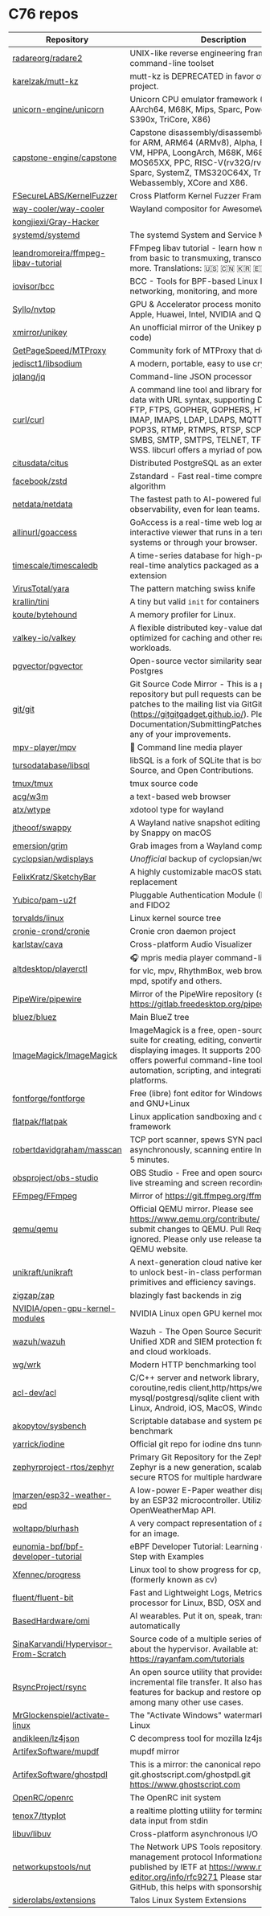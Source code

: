 # C76 repos

| Repository                                                                                      | Description                                                                                                                                                                                                                                                                                                      | Stars  |
| ----------------------------------------------------------------------------------------------- | ---------------------------------------------------------------------------------------------------------------------------------------------------------------------------------------------------------------------------------------------------------------------------------------------------------------- | ------ |
| [radareorg/radare2](https://github.com/radareorg/radare2)                                       | UNIX-like reverse engineering framework and command-line toolset                                                                                                                                                                                                                                                 | 22049  |
| [karelzak/mutt-kz](https://github.com/karelzak/mutt-kz)                                         | mutt-kz is DEPRECATED in favor of neomutt project.                                                                                                                                                                                                                                                               | 297    |
| [unicorn-engine/unicorn](https://github.com/unicorn-engine/unicorn)                             | Unicorn CPU emulator framework (ARM, AArch64, M68K, Mips, Sparc, PowerPC, RiscV, S390x, TriCore, X86)                                                                                                                                                                                                            | 8411   |
| [capstone-engine/capstone](https://github.com/capstone-engine/capstone)                         | Capstone disassembly/disassembler framework for ARM, ARM64 (ARMv8), Alpha, BPF, Ethereum VM, HPPA, LoongArch, M68K, M680X, Mips, MOS65XX, PPC, RISC-V(rv32G/rv64G), SH, Sparc, SystemZ, TMS320C64X, TriCore, Webassembly, XCore and X86.                                                                         | 8194   |
| [FSecureLABS/KernelFuzzer](https://github.com/FSecureLABS/KernelFuzzer)                         | Cross Platform Kernel Fuzzer Framework                                                                                                                                                                                                                                                                           | 452    |
| [way-cooler/way-cooler](https://github.com/way-cooler/way-cooler)                               | Wayland compositor for AwesomeWM                                                                                                                                                                                                                                                                                 | 2139   |
| [kongjiexi/Gray-Hacker](https://github.com/kongjiexi/Gray-Hacker)                               |                                                                                                                                                                                                                                                                                                                  | 12     |
| [systemd/systemd](https://github.com/systemd/systemd)                                           | The systemd System and Service Manager                                                                                                                                                                                                                                                                           | 14474  |
| [leandromoreira/ffmpeg-libav-tutorial](https://github.com/leandromoreira/ffmpeg-libav-tutorial) | FFmpeg libav tutorial - learn how media works from basic to transmuxing, transcoding and more. Translations: 🇺🇸 🇨🇳 🇰🇷 🇪🇸 🇻🇳 🇧🇷                                                                                                                                                                       | 10539  |
| [iovisor/bcc](https://github.com/iovisor/bcc)                                                   | BCC - Tools for BPF-based Linux IO analysis, networking, monitoring, and more                                                                                                                                                                                                                                    | 21656  |
| [Syllo/nvtop](https://github.com/Syllo/nvtop)                                                   | GPU & Accelerator process monitoring for AMD, Apple, Huawei, Intel, NVIDIA and Qualcomm                                                                                                                                                                                                                          | 9444   |
| [xmirror/unikey](https://github.com/xmirror/unikey)                                             | An unofficial mirror of the Unikey project (GPL code)                                                                                                                                                                                                                                                            | 7      |
| [GetPageSpeed/MTProxy](https://github.com/GetPageSpeed/MTProxy)                                 | Community fork of MTProxy that doesn't suck                                                                                                                                                                                                                                                                      | 62     |
| [jedisct1/libsodium](https://github.com/jedisct1/libsodium)                                     | A modern, portable, easy to use crypto library.                                                                                                                                                                                                                                                                  | 12857  |
| [jqlang/jq](https://github.com/jqlang/jq)                                                       | Command-line JSON processor                                                                                                                                                                                                                                                                                      | 32336  |
| [curl/curl](https://github.com/curl/curl)                                                       | A command line tool and library for transferring data with URL syntax, supporting DICT, FILE, FTP, FTPS, GOPHER, GOPHERS, HTTP, HTTPS, IMAP, IMAPS, LDAP, LDAPS, MQTT, POP3, POP3S, RTMP, RTMPS, RTSP, SCP, SFTP, SMB, SMBS, SMTP, SMTPS, TELNET, TFTP, WS and WSS. libcurl offers a myriad of powerful features | 38490  |
| [citusdata/citus](https://github.com/citusdata/citus)                                           | Distributed PostgreSQL as an extension                                                                                                                                                                                                                                                                           | 11679  |
| [facebook/zstd](https://github.com/facebook/zstd)                                               | Zstandard - Fast real-time compression algorithm                                                                                                                                                                                                                                                                 | 25437  |
| [netdata/netdata](https://github.com/netdata/netdata)                                           | The fastest path to AI-powered full stack observability, even for lean teams.                                                                                                                                                                                                                                    | 75386  |
| [allinurl/goaccess](https://github.com/allinurl/goaccess)                                       | GoAccess is a real-time web log analyzer and interactive viewer that runs in a terminal in \*nix systems or through your browser.                                                                                                                                                                                | 19665  |
| [timescale/timescaledb](https://github.com/timescale/timescaledb)                               | A time-series database for high-performance real-time analytics packaged as a Postgres extension                                                                                                                                                                                                                 | 19816  |
| [VirusTotal/yara](https://github.com/VirusTotal/yara)                                           | The pattern matching swiss knife                                                                                                                                                                                                                                                                                 | 8977   |
| [krallin/tini](https://github.com/krallin/tini)                                                 | A tiny but valid `init` for containers                                                                                                                                                                                                                                                                           | 10532  |
| [koute/bytehound](https://github.com/koute/bytehound)                                           | A memory profiler for Linux.                                                                                                                                                                                                                                                                                     | 4678   |
| [valkey-io/valkey](https://github.com/valkey-io/valkey)                                         | A flexible distributed key-value database that is optimized for caching and other realtime workloads.                                                                                                                                                                                                            | 22511  |
| [pgvector/pgvector](https://github.com/pgvector/pgvector)                                       | Open-source vector similarity search for Postgres                                                                                                                                                                                                                                                                | 16954  |
| [git/git](https://github.com/git/git)                                                           | Git Source Code Mirror - This is a publish-only repository but pull requests can be turned into patches to the mailing list via GitGitGadget (<https://gitgitgadget.github.io/>). Please follow Documentation/SubmittingPatches procedure for any of your improvements.                                          | 55960  |
| [mpv-player/mpv](https://github.com/mpv-player/mpv)                                             | 🎥 Command line media player                                                                                                                                                                                                                                                                                     | 31576  |
| [tursodatabase/libsql](https://github.com/tursodatabase/libsql)                                 | libSQL is a fork of SQLite that is both Open Source, and Open Contributions.                                                                                                                                                                                                                                     | 15319  |
| [tmux/tmux](https://github.com/tmux/tmux)                                                       | tmux source code                                                                                                                                                                                                                                                                                                 | 38482  |
| [acg/w3m](https://github.com/acg/w3m)                                                           | a text-based web browser                                                                                                                                                                                                                                                                                         | 60     |
| [atx/wtype](https://github.com/atx/wtype)                                                       | xdotool type for wayland                                                                                                                                                                                                                                                                                         | 446    |
| [jtheoof/swappy](https://github.com/jtheoof/swappy)                                             | A Wayland native snapshot editing tool, inspired by Snappy on macOS                                                                                                                                                                                                                                              | 1256   |
| [emersion/grim](https://github.com/emersion/grim)                                               | Grab images from a Wayland compositor                                                                                                                                                                                                                                                                            | 952    |
| [cyclopsian/wdisplays](https://github.com/cyclopsian/wdisplays)                                 | *Unofficial* backup of cyclopsian/wdisplays.                                                                                                                                                                                                                                                                     | 39     |
| [FelixKratz/SketchyBar](https://github.com/FelixKratz/SketchyBar)                               | A highly customizable macOS status bar replacement                                                                                                                                                                                                                                                               | 9600   |
| [Yubico/pam-u2f](https://github.com/Yubico/pam-u2f)                                             | Pluggable Authentication Module (PAM) for U2F and FIDO2                                                                                                                                                                                                                                                          | 587    |
| [torvalds/linux](https://github.com/torvalds/linux)                                             | Linux kernel source tree                                                                                                                                                                                                                                                                                         | 199298 |
| [cronie-crond/cronie](https://github.com/cronie-crond/cronie)                                   | Cronie cron daemon project                                                                                                                                                                                                                                                                                       | 523    |
| [karlstav/cava](https://github.com/karlstav/cava)                                               | Cross-platform Audio Visualizer                                                                                                                                                                                                                                                                                  | 5160   |
| [altdesktop/playerctl](https://github.com/altdesktop/playerctl)                                 | 🎧 mpris media player command-line controller for vlc, mpv, RhythmBox, web browsers, cmus, mpd, spotify and others.                                                                                                                                                                                              | 2697   |
| [PipeWire/pipewire](https://github.com/PipeWire/pipewire)                                       | Mirror of the PipeWire repository (see <https://gitlab.freedesktop.org/pipewire/pipewire/>)                                                                                                                                                                                                                      | 1964   |
| [bluez/bluez](https://github.com/bluez/bluez)                                                   | Main BlueZ tree                                                                                                                                                                                                                                                                                                  | 894    |
| [ImageMagick/ImageMagick](https://github.com/ImageMagick/ImageMagick)                           | ImageMagick is a free, open-source software suite for creating, editing, converting, and displaying images. It supports 200+ formats and offers powerful command-line tools and APIs for automation, scripting, and integration across platforms.                                                                | 14178  |
| [fontforge/fontforge](https://github.com/fontforge/fontforge)                                   | Free (libre) font editor for Windows, Mac OS X and GNU+Linux                                                                                                                                                                                                                                                     | 7113   |
| [flatpak/flatpak](https://github.com/flatpak/flatpak)                                           | Linux application sandboxing and distribution framework                                                                                                                                                                                                                                                          | 4558   |
| [robertdavidgraham/masscan](https://github.com/robertdavidgraham/masscan)                       | TCP port scanner, spews SYN packets asynchronously, scanning entire Internet in under 5 minutes.                                                                                                                                                                                                                 | 24732  |
| [obsproject/obs-studio](https://github.com/obsproject/obs-studio)                               | OBS Studio - Free and open source software for live streaming and screen recording                                                                                                                                                                                                                               | 66114  |
| [FFmpeg/FFmpeg](https://github.com/FFmpeg/FFmpeg)                                               | Mirror of <https://git.ffmpeg.org/ffmpeg.git>                                                                                                                                                                                                                                                                    | 51974  |
| [qemu/qemu](https://github.com/qemu/qemu)                                                       | Official QEMU mirror. Please see <https://www.qemu.org/contribute/> for how to submit changes to QEMU. Pull Requests are ignored. Please only use release tarballs from the QEMU website.                                                                                                                        | 11804  |
| [unikraft/unikraft](https://github.com/unikraft/unikraft)                                       | A next-generation cloud native kernel designed to unlock best-in-class performance, security primitives and efficiency savings.                                                                                                                                                                                  | 3217   |
| [zigzap/zap](https://github.com/zigzap/zap)                                                     | blazingly fast backends in zig                                                                                                                                                                                                                                                                                   | 2978   |
| [NVIDIA/open-gpu-kernel-modules](https://github.com/NVIDIA/open-gpu-kernel-modules)             | NVIDIA Linux open GPU kernel module source                                                                                                                                                                                                                                                                       | 16065  |
| [wazuh/wazuh](https://github.com/wazuh/wazuh)                                                   | Wazuh - The Open Source Security Platform. Unified XDR and SIEM protection for endpoints and cloud workloads.                                                                                                                                                                                                    | 13088  |
| [wg/wrk](https://github.com/wg/wrk)                                                             | Modern HTTP benchmarking tool                                                                                                                                                                                                                                                                                    | 39356  |
| [acl-dev/acl](https://github.com/acl-dev/acl)                                                   | C/C++ server and network library, including coroutine,redis client,http/https/websocket,mqtt, mysql/postgresql/sqlite client with C/C++ for Linux, Android, iOS, MacOS, Windows, etc..                                                                                                                           | 2988   |
| [akopytov/sysbench](https://github.com/akopytov/sysbench)                                       | Scriptable database and system performance benchmark                                                                                                                                                                                                                                                             | 6449   |
| [yarrick/iodine](https://github.com/yarrick/iodine)                                             | Official git repo for iodine dns tunnel                                                                                                                                                                                                                                                                          | 6855   |
| [zephyrproject-rtos/zephyr](https://github.com/zephyrproject-rtos/zephyr)                       | Primary Git Repository for the Zephyr Project. Zephyr is a new generation, scalable, optimized, secure RTOS for multiple hardware architectures.                                                                                                                                                                 | 12848  |
| [lmarzen/esp32-weather-epd](https://github.com/lmarzen/esp32-weather-epd)                       | A low-power E-Paper weather display powered by an ESP32 microcontroller. Utilizes the OpenWeatherMap API.                                                                                                                                                                                                        | 5479   |
| [woltapp/blurhash](https://github.com/woltapp/blurhash)                                         | A very compact representation of a placeholder for an image.                                                                                                                                                                                                                                                     | 16570  |
| [eunomia-bpf/bpf-developer-tutorial](https://github.com/eunomia-bpf/bpf-developer-tutorial)     | eBPF Developer Tutorial: Learning eBPF Step by Step with Examples                                                                                                                                                                                                                                                | 3464   |
| [Xfennec/progress](https://github.com/Xfennec/progress)                                         | Linux tool to show progress for cp, mv, dd, ... (formerly known as cv)                                                                                                                                                                                                                                           | 8710   |
| [fluent/fluent-bit](https://github.com/fluent/fluent-bit)                                       | Fast and Lightweight Logs, Metrics and Traces processor for Linux, BSD, OSX and Windows                                                                                                                                                                                                                          | 7133   |
| [BasedHardware/omi](https://github.com/BasedHardware/omi)                                       | AI wearables. Put it on, speak, transcribe, automatically                                                                                                                                                                                                                                                        | 6124   |
| [SinaKarvandi/Hypervisor-From-Scratch](https://github.com/SinaKarvandi/Hypervisor-From-Scratch) | Source code of a multiple series of tutorials about the hypervisor. Available at: <https://rayanfam.com/tutorials>                                                                                                                                                                                               | 2393   |
| [RsyncProject/rsync](https://github.com/RsyncProject/rsync)                                     | An open source utility that provides fast incremental file transfer. It also has useful features for backup and restore operations among many other use cases.                                                                                                                                                   | 3717   |
| [MrGlockenspiel/activate-linux](https://github.com/MrGlockenspiel/activate-linux)               | The "Activate Windows" watermark ported to Linux                                                                                                                                                                                                                                                                 | 5231   |
| [andikleen/lz4json](https://github.com/andikleen/lz4json)                                       | C decompress tool for mozilla lz4json format                                                                                                                                                                                                                                                                     | 105    |
| [ArtifexSoftware/mupdf](https://github.com/ArtifexSoftware/mupdf)                               | mupdf mirror                                                                                                                                                                                                                                                                                                     | 2252   |
| [ArtifexSoftware/ghostpdl](https://github.com/ArtifexSoftware/ghostpdl)                         | This is a mirror: the canonical repo is: git.ghostscript.com/ghostpdl.git <https://www.ghostscript.com>                                                                                                                                                                                                          | 144    |
| [OpenRC/openrc](https://github.com/OpenRC/openrc)                                               | The OpenRC init system                                                                                                                                                                                                                                                                                           | 1607   |
| [tenox7/ttyplot](https://github.com/tenox7/ttyplot)                                             | a realtime plotting utility for terminal/console with data input from stdin                                                                                                                                                                                                                                      | 1236   |
| [libuv/libuv](https://github.com/libuv/libuv)                                                   | Cross-platform asynchronous I/O                                                                                                                                                                                                                                                                                  | 25640  |
| [networkupstools/nut](https://github.com/networkupstools/nut)                                   | The Network UPS Tools repository. UPS management protocol Informational RFC 9271 published by IETF at <https://www.rfc-editor.org/info/rfc9271> Please star NUT on GitHub, this helps with sponsorships!                                                                                                         | 3158   |
| [siderolabs/extensions](https://github.com/siderolabs/extensions)                               | Talos Linux System Extensions                                                                                                                                                                                                                                                                                    | 176    |
